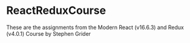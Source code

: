 # ReactReduxCourse
These are the assignments from the Modern React (v16.6.3) and Redux (v4.0.1) Course by Stephen Grider
